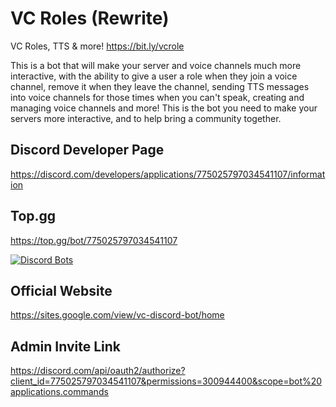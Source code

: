 # VC Roles (Rewrite)

VC Roles, TTS & more!
https://bit.ly/vcrole

This is a bot that will make your server and voice channels much more interactive, with the ability to give a user a role when they join a voice channel, remove it when they leave the channel, sending TTS messages into voice channels for those times when you can't speak, creating and managing voice channels and more! This is the bot you need to make your servers more interactive, and to help bring a community together.

## Discord Developer Page

https://discord.com/developers/applications/775025797034541107/information


## Top.gg

https://top.gg/bot/775025797034541107

[![Discord Bots](https://top.gg/api/widget/775025797034541107.svg)](https://top.gg/bot/775025797034541107)


## Official Website

https://sites.google.com/view/vc-discord-bot/home

## Admin Invite Link
https://discord.com/api/oauth2/authorize?client_id=775025797034541107&permissions=300944400&scope=bot%20applications.commands
